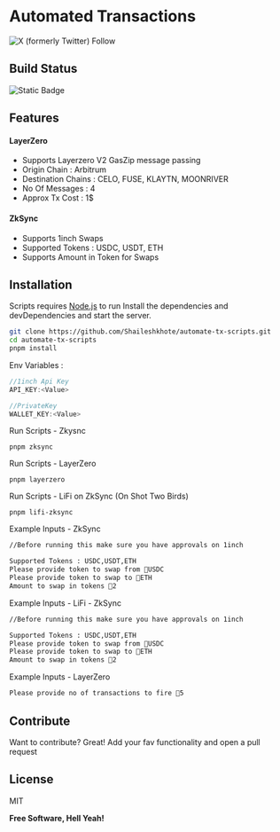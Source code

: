# Automated Transactions
![X (formerly Twitter) Follow](https://img.shields.io/twitter/follow/0x_Shailesh)
## Build Status
![Static Badge](https://img.shields.io/badge/All%20Ok%20Ser!-8A2BE2)

## Features
#### LayerZero
- Supports Layerzero V2 GasZip message passing
- Origin Chain : Arbitrum
- Destination Chains : CELO, FUSE, KLAYTN, MOONRIVER
- No Of Messages : 4
- Approx Tx Cost : 1$ 

#### ZkSync
- Supports 1inch Swaps
- Supported Tokens : USDC, USDT, ETH
- Supports Amount in Token for Swaps

## Installation

Scripts requires [Node.js](https://nodejs.org/) to run
Install the dependencies and devDependencies and start the server.

```sh
git clone https://github.com/Shaileshkhote/automate-tx-scripts.git
cd automate-tx-scripts
pnpm install
```
Env Variables :
```js
//1inch Api Key 
API_KEY:<Value>
```

```js
//PrivateKey
WALLET_KEY:<Value>
```
Run Scripts - Zkysnc
```
pnpm zksync
```

Run Scripts - LayerZero
```
pnpm layerzero
```

Run Scripts - LiFi on ZkSync (On Shot Two Birds)
```
pnpm lifi-zksync
```

Example Inputs - ZkSync
```bash
//Before running this make sure you have approvals on 1inch

Supported Tokens : USDC,USDT,ETH
Please provide token to swap from 🚀USDC
Please provide token to swap to 🚀ETH
Amount to swap in tokens 🚀2
```

Example Inputs - LiFi - ZkSync
```bash
//Before running this make sure you have approvals on 1inch

Supported Tokens : USDC,USDT,ETH
Please provide token to swap from 🚀USDC
Please provide token to swap to 🚀ETH
Amount to swap in tokens 🚀2
```

Example Inputs - LayerZero
```bash
Please provide no of transactions to fire 🚀5
```

## Contribute

Want to contribute? Great!
Add your fav functionality and open a pull request

## License

MIT

**Free Software, Hell Yeah!**
